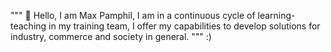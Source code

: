 """
👋 Hello, I am Max Pamphil, I am in a continuous cycle of learning-teaching in my training team, 
I offer my capabilities to develop solutions for industry, commerce and society in general.
""" :)
